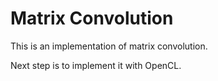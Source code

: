 # Matrix Convolution

This is an implementation of matrix convolution.

Next step is to implement it with OpenCL.

